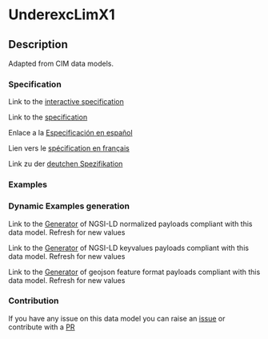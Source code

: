 # UnderexcLimX1

## Description 

Adapted from CIM data models. 
### Specification

Link to the [interactive specification](https://swagger.lab.fiware.org/?url=https://smart-data-models.github.io/dataModel.EnergyCIM/UnderexcLimX1/swagger.yaml)

Link to the [specification](https://smart-data-models.github.io/dataModel.EnergyCIM/UnderexcLimX1/doc/spec.md)

Enlace a la [Especificación en español](https://smart-data-models.github.io/dataModel.EnergyCIM/UnderexcLimX1/doc/spec_ES.md)

Lien vers le [spécification en français](https://smart-data-models.github.io/dataModel.EnergyCIM/UnderexcLimX1/doc/spec_FR.md)

Link zu der [deutchen Spezifikation](https://smart-data-models.github.io/dataModel.EnergyCIM/UnderexcLimX1/doc/spec_DE.md)
### Examples
### Dynamic Examples generation

Link to the [Generator](https://smartdatamodels.org/extra/ngsi-ld_generator_v0.92.php?schemaUrl=https://raw.githubusercontent.com/smart-data-models/dataModel.EnergyCIM/master/UnderexcLimX1/schema.json&email=info@smartdatamodels.org) of NGSI-LD normalized payloads compliant with this data model. Refresh for new values

Link to the [Generator](https://smartdatamodels.org/extra/ngsi-ld_generator_keyvalues_v0.92.php?schemaUrl=https://raw.githubusercontent.com/smart-data-models/dataModel.EnergyCIM/master/UnderexcLimX1/schema.json&email=info@smartdatamodels.org) of NGSI-LD keyvalues payloads compliant with this data model. Refresh for new values

Link to the [Generator](https://smartdatamodels.org/extra/geojson_features_generator_v1.0.php?schemaUrl=https://raw.githubusercontent.com/smart-data-models/dataModel.EnergyCIM/master/UnderexcLimX1/schema.json&email=info@smartdatamodels.org) of geojson feature format payloads compliant with this data model. Refresh for new values
### Contribution

 If you have any issue on this data model you can raise an [issue](https://github.com/smart-data-models/dataModel.EnergyCIM/issues)  or contribute with a [PR](https://github.com/smart-data-models/dataModel.EnergyCIM/pulls)